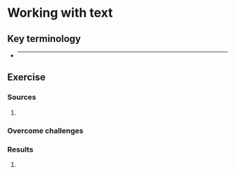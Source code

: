 # Working with text 


## Key terminology
 - ***


## Exercise
### Sources
1. 



### Overcome challenges


### Results

1. 